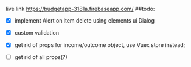 live link https://budgetapp-3181a.firebaseapp.com/
##todo:

- [x] implement Alert on item delete using elements ui Dialog
- [x] custom validation
- [x] get rid of props for income/outcome object,  use Vuex store instead;
- [ ] get rid of all props(?)

